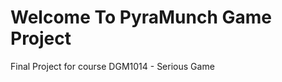 <h1>Welcome To PyraMunch Game Project</h1>
<h7>Final Project for course DGM1014 - Serious Game</h7>
